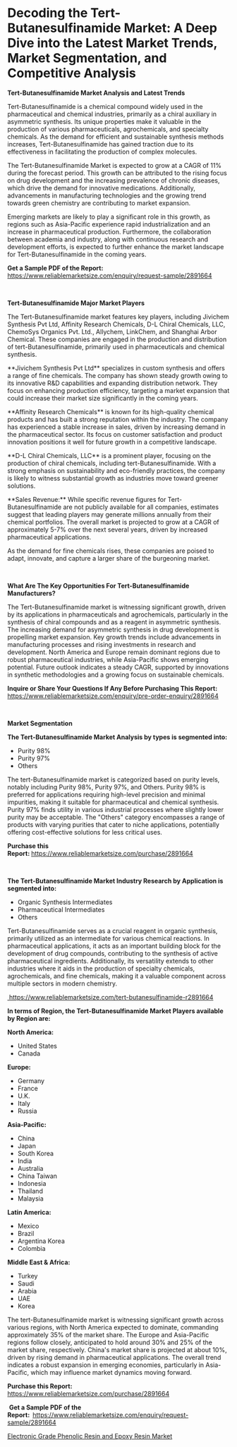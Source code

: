 <p><h1>Decoding the Tert-Butanesulfinamide Market: A Deep Dive into the Latest Market Trends, Market Segmentation, and Competitive Analysis</h1></p><p><strong>Tert-Butanesulfinamide Market Analysis and Latest Trends</strong></p>
<p><p>Tert-Butanesulfinamide is a chemical compound widely used in the pharmaceutical and chemical industries, primarily as a chiral auxiliary in asymmetric synthesis. Its unique properties make it valuable in the production of various pharmaceuticals, agrochemicals, and specialty chemicals. As the demand for efficient and sustainable synthesis methods increases, Tert-Butanesulfinamide has gained traction due to its effectiveness in facilitating the production of complex molecules.</p><p>The Tert-Butanesulfinamide Market is expected to grow at a CAGR of 11% during the forecast period. This growth can be attributed to the rising focus on drug development and the increasing prevalence of chronic diseases, which drive the demand for innovative medications. Additionally, advancements in manufacturing technologies and the growing trend towards green chemistry are contributing to market expansion. </p><p>Emerging markets are likely to play a significant role in this growth, as regions such as Asia-Pacific experience rapid industrialization and an increase in pharmaceutical production. Furthermore, the collaboration between academia and industry, along with continuous research and development efforts, is expected to further enhance the market landscape for Tert-Butanesulfinamide in the coming years.</p></p>
<p><strong>Get a Sample PDF of the Report:&nbsp;</strong> <a href="https://www.reliablemarketsize.com/enquiry/request-sample/2891664?utm_campaign=2759&utm_medium=2&utm_source=Github&utm_content=ia&utm_term=14032025&utm_id=tert-butanesulfinamide">https://www.reliablemarketsize.com/enquiry/request-sample/2891664</a></p>
<p>&nbsp;</p>
<p><strong>Tert-Butanesulfinamide Major Market Players</strong></p>
<p><p>The Tert-Butanesulfinamide market features key players, including Jivichem Synthesis Pvt Ltd, Affinity Research Chemicals, D-L Chiral Chemicals, LLC, ChemoSys Organics Pvt. Ltd., Allychem, LinkChem, and Shanghai Arbor Chemical. These companies are engaged in the production and distribution of tert-Butanesulfinamide, primarily used in pharmaceuticals and chemical synthesis.</p><p>**Jivichem Synthesis Pvt Ltd** specializes in custom synthesis and offers a range of fine chemicals. The company has shown steady growth owing to its innovative R&D capabilities and expanding distribution network. They focus on enhancing production efficiency, targeting a market expansion that could increase their market size significantly in the coming years.</p><p>**Affinity Research Chemicals** is known for its high-quality chemical products and has built a strong reputation within the industry. The company has experienced a stable increase in sales, driven by increasing demand in the pharmaceutical sector. Its focus on customer satisfaction and product innovation positions it well for future growth in a competitive landscape.</p><p>**D-L Chiral Chemicals, LLC** is a prominent player, focusing on the production of chiral chemicals, including tert-Butanesulfinamide. With a strong emphasis on sustainability and eco-friendly practices, the company is likely to witness substantial growth as industries move toward greener solutions.</p><p>**Sales Revenue:** While specific revenue figures for Tert-Butanesulfinamide are not publicly available for all companies, estimates suggest that leading players may generate millions annually from their chemical portfolios. The overall market is projected to grow at a CAGR of approximately 5-7% over the next several years, driven by increased pharmaceutical applications.</p><p>As the demand for fine chemicals rises, these companies are poised to adapt, innovate, and capture a larger share of the burgeoning market.</p></p>
<p>&nbsp;</p>
<p><strong>What Are The Key Opportunities For Tert-Butanesulfinamide Manufacturers?</strong></p>
<p><p>The Tert-Butanesulfinamide market is witnessing significant growth, driven by its applications in pharmaceuticals and agrochemicals, particularly in the synthesis of chiral compounds and as a reagent in asymmetric synthesis. The increasing demand for asymmetric synthesis in drug development is propelling market expansion. Key growth trends include advancements in manufacturing processes and rising investments in research and development. North America and Europe remain dominant regions due to robust pharmaceutical industries, while Asia-Pacific shows emerging potential. Future outlook indicates a steady CAGR, supported by innovations in synthetic methodologies and a growing focus on sustainable chemicals.</p></p>
<p><strong>Inquire or Share Your Questions If Any Before Purchasing This Report:</strong> <a href="https://www.reliablemarketsize.com/enquiry/pre-order-enquiry/2891664?utm_campaign=2759&utm_medium=2&utm_source=Github&utm_content=ia&utm_term=14032025&utm_id=tert-butanesulfinamide">https://www.reliablemarketsize.com/enquiry/pre-order-enquiry/2891664</a></p>
<p>&nbsp;</p>
<p><strong>Market Segmentation</strong></p>
<p><strong>The Tert-Butanesulfinamide Market Analysis by types is segmented into:</strong></p>
<p><ul><li>Purity 98%</li><li>Purity 97%</li><li>Others</li></ul></p>
<p><p>The tert-Butanesulfinamide market is categorized based on purity levels, notably including Purity 98%, Purity 97%, and Others. Purity 98% is preferred for applications requiring high-level precision and minimal impurities, making it suitable for pharmaceutical and chemical synthesis. Purity 97% finds utility in various industrial processes where slightly lower purity may be acceptable. The "Others" category encompasses a range of products with varying purities that cater to niche applications, potentially offering cost-effective solutions for less critical uses.</p></p>
<p><strong>Purchase this Report:&nbsp;</strong><a href="https://www.reliablemarketsize.com/purchase/2891664?utm_campaign=2759&utm_medium=2&utm_source=Github&utm_content=ia&utm_term=14032025&utm_id=tert-butanesulfinamide">https://www.reliablemarketsize.com/purchase/2891664</a></p>
<p>&nbsp;</p>
<p><strong>The Tert-Butanesulfinamide Market Industry Research by Application is segmented into:</strong></p>
<p><ul><li>Organic Synthesis Intermediates</li><li>Pharmaceutical Intermediates</li><li>Others</li></ul></p>
<p><p>Tert-Butanesulfinamide serves as a crucial reagent in organic synthesis, primarily utilized as an intermediate for various chemical reactions. In pharmaceutical applications, it acts as an important building block for the development of drug compounds, contributing to the synthesis of active pharmaceutical ingredients. Additionally, its versatility extends to other industries where it aids in the production of specialty chemicals, agrochemicals, and fine chemicals, making it a valuable component across multiple sectors in modern chemistry.</p></p>
<p><a href="https://www.reliablemarketsize.com/tert-butanesulfinamide-r2891664?utm_campaign=2759&utm_medium=2&utm_source=Github&utm_content=ia&utm_term=14032025&utm_id=tert-butanesulfinamide">&nbsp;https://www.reliablemarketsize.com/tert-butanesulfinamide-r2891664</a></p>
<p><strong>In terms of Region, the Tert-Butanesulfinamide Market Players available by Region are:</strong></p>
<p>
    <p> <strong> North America: </strong>
        <ul>
            <li>United States</li>
            <li>Canada</li>
        </ul>
        </p> 
    <p> <strong> Europe: </strong>
        <ul>
            <li>Germany</li>
            <li>France</li>
            <li>U.K.</li>
            <li>Italy</li>
            <li>Russia</li>
        </ul>
        </p> 
    <p> <strong> Asia-Pacific: </strong>
        <ul>
            <li>China</li>
            <li>Japan</li>
            <li>South Korea</li>
            <li>India</li>
            <li>Australia</li>
            <li>China Taiwan</li>
            <li>Indonesia</li>
            <li>Thailand</li>
            <li>Malaysia</li>
        </ul>
        </p> 
    <p> <strong> Latin America: </strong>
        <ul>
            <li>Mexico</li>
            <li>Brazil</li>
            <li>Argentina Korea</li>
            <li>Colombia</li>
        </ul>
        </p> 
    <p> <strong> Middle East & Africa: </strong>
        <ul>
            <li>Turkey</li>
            <li>Saudi</li>
            <li>Arabia</li>
            <li>UAE</li>
            <li>Korea</li>
        </ul>
    </p>
    </p>
<p><p>The tert-Butanesulfinamide market is witnessing significant growth across various regions, with North America expected to dominate, commanding approximately 35% of the market share. The Europe and Asia-Pacific regions follow closely, anticipated to hold around 30% and 25% of the market share, respectively. China's market share is projected at about 10%, driven by rising demand in pharmaceutical applications. The overall trend indicates a robust expansion in emerging economies, particularly in Asia-Pacific, which may influence market dynamics moving forward.</p></p>
<p><strong>Purchase this Report: </strong><a href="https://www.reliablemarketsize.com/purchase/2891664?utm_campaign=2759&utm_medium=2&utm_source=Github&utm_content=ia&utm_term=14032025&utm_id=tert-butanesulfinamide">https://www.reliablemarketsize.com/purchase/2891664</a></p>
<p>&nbsp;<strong>Get a Sample PDF of the Report:&nbsp;&nbsp;</strong><a href="https://www.reliablemarketsize.com/enquiry/request-sample/2891664?utm_campaign=2759&utm_medium=2&utm_source=Github&utm_content=ia&utm_term=14032025&utm_id=tert-butanesulfinamide">https://www.reliablemarketsize.com/enquiry/request-sample/2891664</a></p>
<p><strong></strong></p>
<p><p><a href="https://github.com/elitasvimal/Market-Research-Report-List-1/blob/main/electronic-grade-phenolic-resin-and-epoxy-resin-market.md?utm_campaign=2759&utm_medium=2&utm_source=Github&utm_content=ia&utm_term=14032025&utm_id=tert-butanesulfinamide">Electronic Grade Phenolic Resin and Epoxy Resin Market</a></p></p>